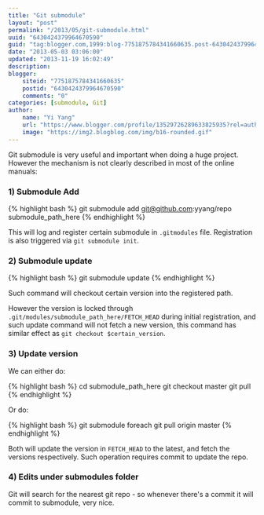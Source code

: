 ```yaml
---
title: "Git submodule"
layout: "post"
permalink: "/2013/05/git-submodule.html"
uuid: "6430424379964670590"
guid: "tag:blogger.com,1999:blog-7751875784341660635.post-6430424379964670590"
date: "2013-05-03 03:06:00"
updated: "2013-11-19 16:02:49"
description: 
blogger:
    siteid: "7751875784341660635"
    postid: "6430424379964670590"
    comments: "0"
categories: [submodule, Git]
author: 
    name: "Yi Yang"
    url: "https://www.blogger.com/profile/13529726289633825935?rel=author"
    image: "https://img2.blogblog.com/img/b16-rounded.gif"
---
```


Git submodule is very useful and important when doing a huge project. However the mechanism is not clearly described in most of the online manuals:

### 1) Submodule Add

{% highlight bash %}
git submodule add git@github.com:yyang/repo submodule_path_here
{% endhighlight %}

This will log and register certain submodule in `.gitmodules` file. Registration is also triggered via `git submodule init`.

### 2) Submodule update

{% highlight bash %}
git submodule update
{% endhighlight %}

Such command will checkout certain version into the registered path.

However the version is locked through `.git/modules/submodule_path_here/FETCH_HEAD` during initial registration, and such update command will not fetch a new version, this command has similar effect as `git checkout $certain_version`.

### 3) Update version

We can either do:

{% highlight bash %}
cd submodule_path_here
git checkout master
git pull
{% endhighlight %}

Or do:

{% highlight bash %}
git submodule foreach git pull origin master
{% endhighlight %}

Both will update the version in `FETCH_HEAD` to the latest, and fetch the versions respectively. Such operation requires commit to update the repo.

### 4) Edits under submodules folder 

Git will search for the nearest git repo - so whenever there's a commit it will commit to submodule, very nice.